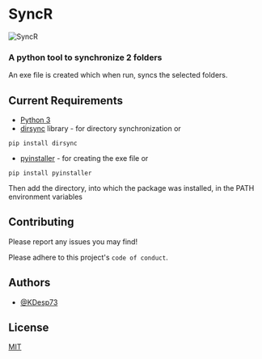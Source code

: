 
# SyncR

![SyncR](https://user-images.githubusercontent.com/63654361/218872414-29d6ddc2-fdac-4157-bccb-b8b4b1fdaaa6.png)

### A python tool to synchronize 2 folders
An exe file is created which when run, syncs the selected folders.


## Current Requirements
 * [Python 3](https://www.python.org/downloads/)
 * [dirsync](https://pypi.org/project/dirsync/) library - for directory synchronization or
 ```shell
 pip install dirsync
 ```
 * [pyinstaller](https://pypi.org/project/pyinstaller/) - for creating the exe file or
 ```shell
 pip install pyinstaller
 ```
 
 Then add the directory, into which the package was installed, in the PATH environment variables


## Contributing

Please report any issues you may find!

Please adhere to this project's `code of conduct`.


## Authors

- [@KDesp73](https://www.github.com/KDesp73)


## License

[MIT](https://choosealicense.com/licenses/mit/)


